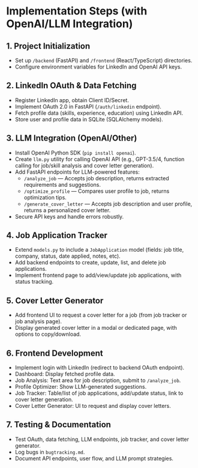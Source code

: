 # Implementation Steps (with OpenAI/LLM Integration)

## 1. Project Initialization
- Set up `/backend` (FastAPI) and `/frontend` (React/TypeScript) directories.
- Configure environment variables for LinkedIn and OpenAI API keys.

## 2. LinkedIn OAuth & Data Fetching
- Register LinkedIn app, obtain Client ID/Secret.
- Implement OAuth 2.0 in FastAPI (`/auth/linkedin` endpoint).
- Fetch profile data (skills, experience, education) using LinkedIn API.
- Store user and profile data in SQLite (SQLAlchemy models).

## 3. LLM Integration (OpenAI/Other)
- Install OpenAI Python SDK (`pip install openai`).
- Create `llm.py` utility for calling OpenAI API (e.g., GPT-3.5/4, function calling for job/skill analysis and cover letter generation).
- Add FastAPI endpoints for LLM-powered features:
  - `/analyze_job` — Accepts job description, returns extracted requirements and suggestions.
  - `/optimize_profile` — Compares user profile to job, returns optimization tips.
  - `/generate_cover_letter` — Accepts job description and user profile, returns a personalized cover letter.
- Secure API keys and handle errors robustly.

## 4. Job Application Tracker
- Extend `models.py` to include a `JobApplication` model (fields: job title, company, status, date applied, notes, etc).
- Add backend endpoints to create, update, list, and delete job applications.
- Implement frontend page to add/view/update job applications, with status tracking.

## 5. Cover Letter Generator
- Add frontend UI to request a cover letter for a job (from job tracker or job analysis page).
- Display generated cover letter in a modal or dedicated page, with options to copy/download.

## 6. Frontend Development
- Implement login with LinkedIn (redirect to backend OAuth endpoint).
- Dashboard: Display fetched profile data.
- Job Analysis: Text area for job description, submit to `/analyze_job`.
- Profile Optimizer: Show LLM-generated suggestions.
- Job Tracker: Table/list of job applications, add/update status, link to cover letter generation.
- Cover Letter Generator: UI to request and display cover letters.

## 7. Testing & Documentation
- Test OAuth, data fetching, LLM endpoints, job tracker, and cover letter generator.
- Log bugs in `bugtracking.md`.
- Document API endpoints, user flow, and LLM prompt strategies.
